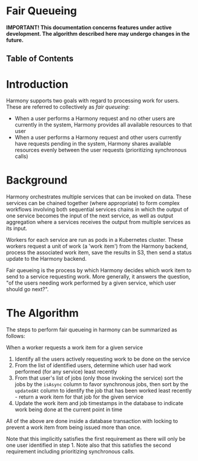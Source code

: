 # Fair Queueing <!-- omit in toc -->

**IMPORTANT! This documentation concerns features under active development. The algorithm described here may undergo changes in the future.**

## Table of Contents<!-- omit in toc -->


# Introduction
Harmony supports two goals with regard to processing work for users. These are referred to
collectively as _fair queueing_:

* When a user performs a Harmony request and no other users are currently in the system, Harmony provides all available resources to that user
* When a user performs a Harmony request and other users currently have requests pending in the system, Harmony shares available resources evenly between the user requests (prioritizing synchronous calls)

# Background
Harmony orchestrates multiple services that can be invoked on data. These services
can be chained together (where appropriate) to form complex workflows involving both
sequential services chains in which the output of one service becomes the input of the
next service, as well as output aggregation where a services receives the output from
multiple services as its input.

Workers for each service are run as pods in a Kubernetes cluster. These workers
request a unit of work (a 'work item') from the Harmony backend, process the associated work item, save the results in S3, then send a status update to the Harmony backend.

Fair queueing is the process by which Harmony decides which work item to send to a service
requesting work. More generally, it answers the question, "of the users needing work 
performed by a given service, which user should go next?". 
 
# The Algorithm
The steps to perform fair queueing in harmony can be summarized as follows:

When a worker requests a work item for a given service

1. Identify all the users actively requesting work to be done on the service
2. From the list of identified users, determine which user had work performed (for any service) least recently
3. From that user's list of jobs (only those invoking the service) sort the jobs by the `isAsync` column to favor synchronous jobs, then sort by the `updatedAt` column to identify the job that has been worked least recently - return a work item for that job for the given service
4. Update the work item and job timestamps in the database to indicate work being done at the current point in time

All of the above are done inside a database transaction with locking to prevent a
work item from being issued more than once.

Note that this implicitly satisfies the first requirement as there will only be one user identified in step 1. Note also that this satisfies the second requirement including prioritizing synchronous calls.